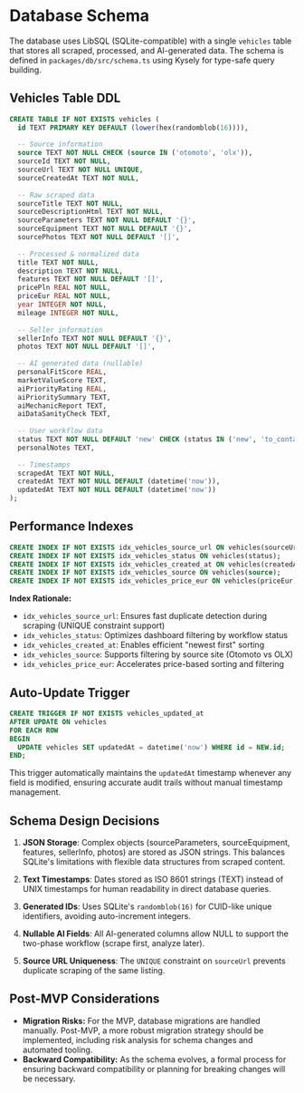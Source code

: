 # Database Schema

The database uses LibSQL (SQLite-compatible) with a single `vehicles` table that stores all scraped, processed, and AI-generated data. The schema is defined in `packages/db/src/schema.ts` using Kysely for type-safe query building.

## Vehicles Table DDL

```sql
CREATE TABLE IF NOT EXISTS vehicles (
  id TEXT PRIMARY KEY DEFAULT (lower(hex(randomblob(16)))),
  
  -- Source information
  source TEXT NOT NULL CHECK (source IN ('otomoto', 'olx')),
  sourceId TEXT NOT NULL,
  sourceUrl TEXT NOT NULL UNIQUE,
  sourceCreatedAt TEXT NOT NULL,
  
  -- Raw scraped data
  sourceTitle TEXT NOT NULL,
  sourceDescriptionHtml TEXT NOT NULL,
  sourceParameters TEXT NOT NULL DEFAULT '{}',
  sourceEquipment TEXT NOT NULL DEFAULT '{}',
  sourcePhotos TEXT NOT NULL DEFAULT '[]',
  
  -- Processed & normalized data
  title TEXT NOT NULL,
  description TEXT NOT NULL,
  features TEXT NOT NULL DEFAULT '[]',
  pricePln REAL NOT NULL,
  priceEur REAL NOT NULL,
  year INTEGER NOT NULL,
  mileage INTEGER NOT NULL,
  
  -- Seller information
  sellerInfo TEXT NOT NULL DEFAULT '{}',
  photos TEXT NOT NULL DEFAULT '[]',
  
  -- AI generated data (nullable)
  personalFitScore REAL,
  marketValueScore TEXT,
  aiPriorityRating REAL,
  aiPrioritySummary TEXT,
  aiMechanicReport TEXT,
  aiDataSanityCheck TEXT,
  
  -- User workflow data
  status TEXT NOT NULL DEFAULT 'new' CHECK (status IN ('new', 'to_contact', 'contacted', 'to_visit', 'visited', 'deleted')),
  personalNotes TEXT,
  
  -- Timestamps
  scrapedAt TEXT NOT NULL,
  createdAt TEXT NOT NULL DEFAULT (datetime('now')),
  updatedAt TEXT NOT NULL DEFAULT (datetime('now'))
);
```

## Performance Indexes

```sql
CREATE INDEX IF NOT EXISTS idx_vehicles_source_url ON vehicles(sourceUrl);
CREATE INDEX IF NOT EXISTS idx_vehicles_status ON vehicles(status);
CREATE INDEX IF NOT EXISTS idx_vehicles_created_at ON vehicles(createdAt);
CREATE INDEX IF NOT EXISTS idx_vehicles_source ON vehicles(source);
CREATE INDEX IF NOT EXISTS idx_vehicles_price_eur ON vehicles(priceEur);
```

**Index Rationale:**
- `idx_vehicles_source_url`: Ensures fast duplicate detection during scraping (UNIQUE constraint support)
- `idx_vehicles_status`: Optimizes dashboard filtering by workflow status
- `idx_vehicles_created_at`: Enables efficient "newest first" sorting
- `idx_vehicles_source`: Supports filtering by source site (Otomoto vs OLX)
- `idx_vehicles_price_eur`: Accelerates price-based sorting and filtering

## Auto-Update Trigger

```sql
CREATE TRIGGER IF NOT EXISTS vehicles_updated_at
AFTER UPDATE ON vehicles
FOR EACH ROW
BEGIN
  UPDATE vehicles SET updatedAt = datetime('now') WHERE id = NEW.id;
END;
```

This trigger automatically maintains the `updatedAt` timestamp whenever any field is modified, ensuring accurate audit trails without manual timestamp management.

## Schema Design Decisions

1. **JSON Storage**: Complex objects (sourceParameters, sourceEquipment, features, sellerInfo, photos) are stored as JSON strings. This balances SQLite's limitations with flexible data structures from scraped content.

2. **Text Timestamps**: Dates stored as ISO 8601 strings (TEXT) instead of UNIX timestamps for human readability in direct database queries.

3. **Generated IDs**: Uses SQLite's `randomblob(16)` for CUID-like unique identifiers, avoiding auto-increment integers.

4. **Nullable AI Fields**: All AI-generated columns allow NULL to support the two-phase workflow (scrape first, analyze later).

5. **Source URL Uniqueness**: The `UNIQUE` constraint on `sourceUrl` prevents duplicate scraping of the same listing.

## Post-MVP Considerations

- **Migration Risks:** For the MVP, database migrations are handled manually. Post-MVP, a more robust migration strategy should be implemented, including risk analysis for schema changes and automated tooling.
- **Backward Compatibility:** As the schema evolves, a formal process for ensuring backward compatibility or planning for breaking changes will be necessary.